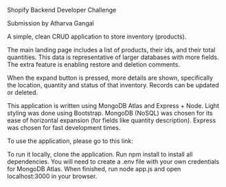 Shopify Backend Developer Challenge

Submission by Atharva Gangal

A simple, clean CRUD application to store inventory (products).

The main landing page includes a list of products, their ids, and their total quantities. This data is representative of larger databases with more fields. The extra feature is enabling restore and deletion comments.

When the expand button is pressed, more details are shown, specifically the location, quantity and status of that inventory. Records can be updated or deleted.

This application is written using MongoDB Atlas and Express + Node. Light styling was done using Bootstrap. MongoDB (NoSQL) was chosen for its ease of horizontal expansion (for fields like quantity description). Express was chosen for fast development times.

To use the application, please go to this link:

To run it locally, clone the application. Run npm install to install all dependencies. You will need to create a .env file with your own credentials for MongoDB Atlas. When finished, run node app.js and open localhost:3000 in your browser.